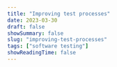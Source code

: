 ```yaml
---
title: "Improving test processes"
date: 2023-03-30
draft: false
showSummary: false
slug: "improving-test-processes"
tags: ["software testing"]
showReadingTime: false
---
```


